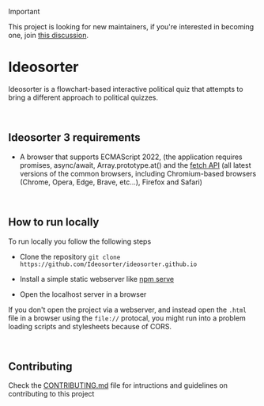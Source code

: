 > [!IMPORTANT]  
> This project is looking for new maintainers, if you're interested in becoming one, join [this discussion](https://github.com/Ideosorter/ideosorter.github.io/discussions/61).


# Ideosorter
Ideosorter is a flowchart-based interactive political quiz that attempts to bring a different approach to political quizzes.

<br />

## Ideosorter 3 requirements
 - A browser that supports ECMAScript 2022, (the application requires promises, async/await, Array.prototype.at() and the [fetch API](https://developer.mozilla.org/en-US/docs/Web/API/Fetch_API) (all latest versions of the common browsers, including Chromium-based browsers (Chrome, Opera, Edge, Brave, etc...), Firefox and Safari)

<br />

## How to run locally
To run locally you follow the following steps
 - Clone the repository `git clone https://github.com/Ideosorter/ideosorter.github.io`

 - Install a simple static webserver like [npm serve](https://www.npmjs.com/package/serve)

 - Open the localhost server in a browser

If you don't open the project via a webserver, and instead open the `.html` file in a browser using the `file://` protocal, you might run into a problem loading scripts and stylesheets because of CORS.

<br />

## Contributing
 Check the [CONTRIBUTING.md](https://github.com/Ideosorter/ideosorter.github.io/blob/master/CONTRIBUTING.md) file for intructions and guidelines on contributing to this project
